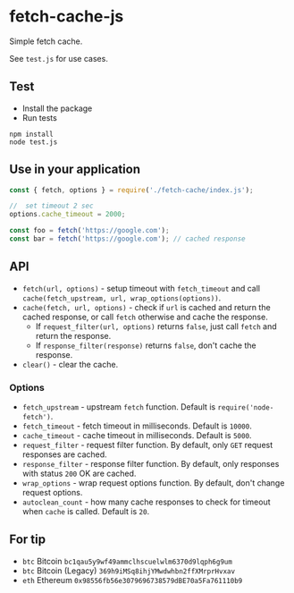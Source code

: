 # fetch-cache-js

Simple fetch cache.

See `test.js` for use cases.

##  Test
- Install the package
- Run tests
```shell
npm install
node test.js
```

##  Use in your application
```js
const { fetch, options } = require('./fetch-cache/index.js');

//  set timeout 2 sec
options.cache_timeout = 2000;

const foo = fetch('https://google.com');
const bar = fetch('https://google.com'); // cached response
```

##  API
- `fetch(url, options)` - setup timeout with `fetch_timeout` and call `cache(fetch_upstream, url, wrap_options(options))`.
- `cache(fetch, url, options)` - check if `url` is cached and return the cached response, or call `fetch` otherwise and cache the response.
  - If `request_filter(url, options)` returns `false`, just call `fetch` and return the response.
  - If `response_filter(response)` returns `false`, don't cache the response.
- `clear()` - clear the cache.

### Options
- `fetch_upstream` - upstream `fetch` function. Default is `require('node-fetch')`.
- `fetch_timeout` - fetch timeout in milliseconds. Default is `10000`.
- `cache_timeout` - cache timeout in milliseconds. Default is `5000`.
- `request_filter` - request filter function. By default, only `GET` request responses are cached.
- `response_filter` - response filter function. By default, only responses with status `200` OK are cached.
- `wrap_options` - wrap request options function. By default, don't change request options.
- `autoclean_count` - how many cache responses to check for timeout when `cache` is called. Default is `20`.

## For tip
- `btc` Bitcoin `bc1qau5y9wf49ammclhscuelwlm6370d9lqph6g9um`
- `btc` Bitcoin (Legacy) `369h9iMSq8ihjYMwdwhbn2ffXMrprHvxav`
- `eth` Ethereum `0x98556fb56e3079696738579dBE70a5Fa761110b9`
